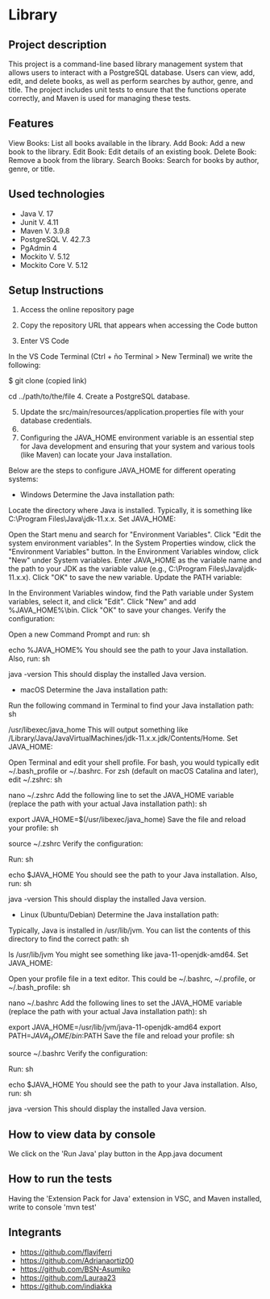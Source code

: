 # Library

## Project description

This project is a command-line based library management system that allows users to interact with a PostgreSQL database. Users can view, add, edit, and delete books, as well as perform searches by author, genre, and title. The project includes unit tests to ensure that the functions operate correctly, and Maven is used for managing these tests.

## Features

View Books: List all books available in the library.
Add Book: Add a new book to the library.
Edit Book: Edit details of an existing book.
Delete Book: Remove a book from the library.
Search Books: Search for books by author, genre, or title.

## Used technologies

- Java V. 17
- Junit V. 4.11
- Maven V. 3.9.8
- PostgreSQL V. 42.7.3
- PgAdmin 4
- Mockito V. 5.12
- Mockito Core V. 5.12

## Setup Instructions

1. Access the online repository page

2. Copy the repository URL that appears when accessing the Code button

3. Enter VS Code

In the VS Code Terminal (Ctrl + ño Terminal > New Terminal) we write the following:

$ git clone (copied link)

cd ../path/to/the/file
4. Create a PostgreSQL database.

5. Update the src/main/resources/application.properties file with your database credentials.
6. 
7. Configuring the JAVA_HOME environment variable is an essential step for Java development and ensuring that your system and various tools (like Maven) can locate your Java installation.

Below are the steps to configure JAVA_HOME for different operating systems:

* Windows
Determine the Java installation path:

Locate the directory where Java is installed. Typically, it is something like C:\Program Files\Java\jdk-11.x.x.
Set JAVA_HOME:

Open the Start menu and search for "Environment Variables".
Click "Edit the system environment variables".
In the System Properties window, click the "Environment Variables" button.
In the Environment Variables window, click "New" under System variables.
Enter JAVA_HOME as the variable name and the path to your JDK as the variable value (e.g., C:\Program Files\Java\jdk-11.x.x).
Click "OK" to save the new variable.
Update the PATH variable:

In the Environment Variables window, find the Path variable under System variables, select it, and click "Edit".
Click "New" and add %JAVA_HOME%\bin.
Click "OK" to save your changes.
Verify the configuration:

Open a new Command Prompt and run:
sh

echo %JAVA_HOME%
You should see the path to your Java installation.
Also, run:
sh

java -version
This should display the installed Java version.
* macOS
Determine the Java installation path:

Run the following command in Terminal to find your Java installation path:
sh

/usr/libexec/java_home
This will output something like /Library/Java/JavaVirtualMachines/jdk-11.x.x.jdk/Contents/Home.
Set JAVA_HOME:

Open Terminal and edit your shell profile. For bash, you would typically edit ~/.bash_profile or ~/.bashrc. For zsh (default on macOS Catalina and later), edit ~/.zshrc:
sh

nano ~/.zshrc
Add the following line to set the JAVA_HOME variable (replace the path with your actual Java installation path):
sh

export JAVA_HOME=$(/usr/libexec/java_home)
Save the file and reload your profile:
sh

source ~/.zshrc
Verify the configuration:

Run:
sh

echo $JAVA_HOME
You should see the path to your Java installation.
Also, run:
sh

java -version
This should display the installed Java version.

* Linux (Ubuntu/Debian)
Determine the Java installation path:

Typically, Java is installed in /usr/lib/jvm. You can list the contents of this directory to find the correct path:
sh

ls /usr/lib/jvm
You might see something like java-11-openjdk-amd64.
Set JAVA_HOME:

Open your profile file in a text editor. This could be ~/.bashrc, ~/.profile, or ~/.bash_profile:
sh

nano ~/.bashrc
Add the following lines to set the JAVA_HOME variable (replace the path with your actual Java installation path):
sh

export JAVA_HOME=/usr/lib/jvm/java-11-openjdk-amd64
export PATH=$JAVA_HOME/bin:$PATH
Save the file and reload your profile:
sh

source ~/.bashrc
Verify the configuration:

Run:
sh

echo $JAVA_HOME
You should see the path to your Java installation.
Also, run:
sh

java -version
This should display the installed Java version.

## How to view data by console

We click on the 'Run Java' play button in the App.java document

## How to run the tests

Having the 'Extension Pack for Java' extension in VSC, and Maven installed, write to console 'mvn test'

## Integrants

- https://github.com/flaviferri
- https://github.com/Adrianaortiz00
- https://github.com/BSN-Asumiko
- https://github.com/Lauraa23
- https://github.com/indiakka

